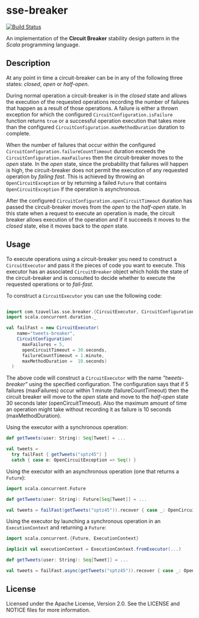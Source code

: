 # sse-breaker

[![Build Status](https://secure.travis-ci.org/sptz45/sse-breaker.png)](http://travis-ci.org/sptz45/sse-breaker)

An implementation of the **Circuit Breaker** stability design pattern in the
*Scala* programming language.

## Description

At any point in time a circuit-breaker can be in any of the following three
states: *closed*, *open* or *half-open*.

During normal operation a circuit-breaker is in the *closed* state and allows
the execution of the requested operations recording the number of failures
that happen as a result of those operations. A failure is either a thrown
exception for which the configured `CircuitConfiguration.isFailure` function
returns `true` or a successful operation execution that takes more than the
configured `CircuitConfiguration.maxMethodDuration` duration to complete.

When the number of failures that occur within the configured `CircuitConfiguration.failureCountTimeout`
duration exceeds the `CircuitConfiguration.maxFailures` then the circuit-breaker
moves to the *open* state. In the *open* state, since the probability that
failures will happen is high, the circuit-breaker does not permit the execution
of any requested operation by *failing fast*. This is achieved by throwing an
`OpenCircuitException` or by returning a failed `Future` that contains
`OpenCircuitException` if the operation is asynchronous.

After the configured `CircuitConfiguration.openCircuitTimeout` duration has
passed the circuit-breaker moves from the *open* to the *half-open* state. In
this state when a request to execute an operation is made, the circuit breaker
allows execution of the operation and if it succeeds it moves to the *closed*
state, else it moves back to the *open* state.

## Usage

To execute operations using a circuit-breaker you need to construct a
`CircuitExecutor` and pass it the pieces of code you want to execute. This
executor has an associated `CircuitBreaker` object which holds the state of the
circuit-breaker and is consulted to decide whether to execute the requested
operations or to *fail-fast*.

To construct a `CircuitExecutor` you can use the following code:

```scala

import com.tzavellas.sse.breaker.{CircuitExecutor, CircuitConfiguration}
import scala.concurrent.duration._

val failFast = new CircuitExecutor(
    name="tweets-breaker",
    CircuitConfiguration(
      maxFailures = 5,
      openCircuitTimeout = 30.seconds,
      failureCountTimeout = 1.minute,
      maxMethodDuration =  10.seconds)
  )
```
The above code will construct a `CircuitExecutor` with the name *"tweets-breaker"*
using the specified configuration. The configuration says that if 5 failures
(maxFailures) occur within 1 minute (failureCountTimeout) then the circuit breaker
will move to the *open* state and move to the *half-open* state 30 seconds later
(openCircuitTimeout). Also the maximum amount of time an operation might take without
recording it as failure is 10 seconds (maxMethodDuration).

Using the executor with a synchronous operation:

```scala
def getTweets(user: String): Seq[Tweet] = ...

val tweets =
  try failFast { getTweets("sptz45") }
  catch { case e: OpenCircuitException => Seq() }
```
Using the executor with an asynchronous operation (one that returns a `Future`):

```scala
import scala.concurrent.Future

def getTweets(user: String): Future[Seq[Tweet]] = ...

val tweets = failFast(getTweets("sptz45")).recover { case _: OpenCircuitException => Seq() }
```
Using the executor by launching a synchronous operation in an `ExecutionContext` and returning a `Future`:

```scala
import scala.concurrent.{Future, ExecutionContext}

implicit val executionContext = ExecutionContext.fromExecutor(...)

def getTweets(user: String): Seq[Tweet]] = ...

val tweets = failFast.async(getTweets("sptz45")).recover { case _: OpenCircuitException => Seq() }
```

## License

Licensed under the Apache License, Version 2.0. See the LICENSE and NOTICE
files for more information.
